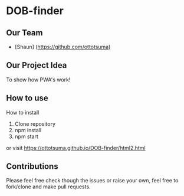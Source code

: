 # DOB-finder

## Our Team

- [Shaun] (https://github.com/ottotsuma)

## Our Project Idea

To show how PWA's work!

## How to use

How to install
1. Clone repository
2. npm install
3. npm start

or visit https://ottotsuma.github.io/DOB-finder/html2.html

## Contributions

Please feel free check though the issues or raise your own, feel free to fork/clone and make pull requests. 
